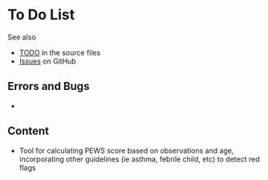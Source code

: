 # To Do List

See also

- [TODO](https://github.com/Peradine/DocsRef/search?q=TODO) in the source files
- [Issues](https://github.com/Peradine/DocsRef/issues) on GitHub

## Errors and Bugs

-

## Content

- Tool for calculating PEWS score based on observations and age, incorporating other guidelines (ie asthma, febrile child, etc) to detect red flags

